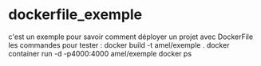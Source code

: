 # dockerfile_exemple
c'est un exemple pour savoir comment déployer un projet avec DockerFile
les commandes pour tester :
docker build -t amel/exemple .
docker container run -d -p4000:4000 amel/exemple
docker ps 




